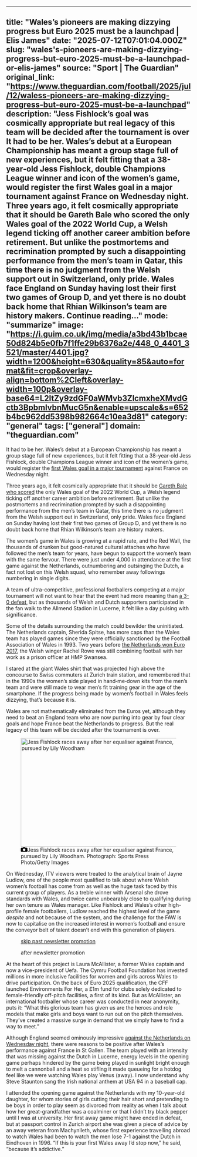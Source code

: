 ---
   title: "Wales’s pioneers are making dizzying progress but Euro 2025 must be a launchpad | Elis James"
   date: "2025-07-12T07:01:04.000Z"
   slug: "wales's-pioneers-are-making-dizzying-progress-but-euro-2025-must-be-a-launchpad-or-elis-james"
   source: "Sport | The Guardian"
   original_link: "https://www.theguardian.com/football/2025/jul/12/waless-pioneers-are-making-dizzying-progress-but-euro-2025-must-be-a-launchpad"
   description: "Jess Fishlock’s goal was cosmically appropriate but real legacy of this team will be decided after the tournament is over It had to be her. Wales’s debut at a European Championship has meant a group stage full of new experiences, but it felt fitting that a 38-year‑old Jess Fishlock, double Champions League winner and icon of the women’s game, would register the first Wales goal in a major tournament against France on Wednesday night. Three years ago, it felt cosmically appropriate that it should be Gareth Bale who scored the only Wales goal of the 2022 World Cup, a Welsh legend ticking off another career ambition before retirement. But unlike the postmortems and recrimination prompted by such a disappointing performance from the men’s team in Qatar, this time there is no judgment from the Welsh support out in Switzerland, only pride. Wales face England on Sunday having lost their first two games of Group D, and yet there is no doubt back home that Rhian Wilkinson’s team are history makers.  Continue reading..."
   mode: "summarize"
   image: "https://i.guim.co.uk/img/media/a3bd43b1bcae50d824b5e0fb7f1ffe29b6376a2e/448_0_4401_3521/master/4401.jpg?width=1200&height=630&quality=85&auto=format&fit=crop&overlay-align=bottom%2Cleft&overlay-width=100p&overlay-base64=L2ltZy9zdGF0aWMvb3ZlcmxheXMvdGctb3BpbmlvbnMucG5n&enable=upscale&s=652b4bc962dd5398b982664c10ea3d81"
   category: "general"
   tags: ["general"]
   domain: "theguardian.com"
  ---
  <div id="readability-page-1" class="page"><div id="maincontent"><p><span>I</span>t had to be her. Wales’s debut at a European Championship has meant a group stage full of new experiences, but it felt fitting that a 38-year‑old Jess Fishlock, double Champions League winner and icon of the women’s game, would register the <a href="https://www.theguardian.com/football/2025/jul/09/france-wales-womens-euro-2025-group-d-match-report" data-link-name="in body link">first Wales goal in a major tournament</a> against France on Wednesday night.</p><p>Three years ago, it felt cosmically appropriate that it should be <a href="https://www.theguardian.com/football/2022/nov/21/gareth-bales-penalty-rescues-point-for-wales-in-world-cup-opener-with-usa" data-link-name="in body link">Gareth Bale who scored</a> the only Wales goal of the 2022 World Cup, a Welsh legend ticking off another career ambition before retirement. But unlike the postmortems and recrimination prompted by such a disappointing performance from the men’s team in Qatar, this time there is no judgment from the Welsh support out in Switzerland, only pride. Wales face England on Sunday having lost their first two games of Group D, and yet there is no doubt back home that Rhian Wilkinson’s team are history&nbsp;makers.</p><figure id="350b7eea-230c-4c7d-aa97-58a726335859" data-spacefinder-role="richLink" data-spacefinder-type="model.dotcomrendering.pageElements.RichLinkBlockElement"><gu-island name="RichLinkComponent" priority="feature" deferuntil="idle" props="{&quot;richLinkIndex&quot;:2,&quot;element&quot;:{&quot;_type&quot;:&quot;model.dotcomrendering.pageElements.RichLinkBlockElement&quot;,&quot;prefix&quot;:&quot;Related: &quot;,&quot;text&quot;:&quot;Women’s Euro 2025: your guide to all 368 players&quot;,&quot;elementId&quot;:&quot;350b7eea-230c-4c7d-aa97-58a726335859&quot;,&quot;role&quot;:&quot;richLink&quot;,&quot;url&quot;:&quot;https://www.theguardian.com/football/ng-interactive/2025/jun/26/womens-euros-2025-player-profiles-guide-switzerland&quot;},&quot;ajaxUrl&quot;:&quot;https://api.nextgen.guardianapps.co.uk&quot;,&quot;format&quot;:{&quot;design&quot;:8,&quot;display&quot;:2,&quot;theme&quot;:2}}"></gu-island></figure><p>The women’s game in Wales is growing at a rapid rate, and the Red Wall, the thousands of drunken but good-natured cultural attaches who have followed the men’s team for years, have begun to support the women’s team with the same fervour. There were just under 4,000 in attendance at the first game against the Netherlands, outnumbering and outsinging the Dutch, a fact not lost on this Welsh squad, who remember away followings numbering in single digits.</p><p>A team of ultra-competitive, professional footballers competing at a major tournament will not want to hear that the event had more meaning than <a href="https://www.theguardian.com/football/2025/jul/05/wales-netherlands-womens-euro-2025-match-report" data-link-name="in body link">a 3-0 defeat</a>, but as thousands of Welsh and Dutch supporters participated in the fan walk to the Allmend Stadion in Lucerne, it felt like a day pulsing with significance.</p><p>Some of the details surrounding the match could bewilder the uninitiated. The Netherlands captain, Sherida Spitse, has more caps than the Wales team has played games since they were officially sanctioned by the Football Association of Wales in 1993. Two years before <a href="https://www.theguardian.com/football/2017/aug/06/womens-euro-2017-holland-denmark-match-report" data-link-name="in body link">the Netherlands won Euro 2017</a>, the Welsh winger Rachel Rowe was still combining football with her work as a prison officer at HMP Swansea.</p><p>I stared at the giant Wales shirt that was projected high above the concourse to Swiss commuters at Zurich train station, and remembered that in the 1990s the women’s side played in hand‑me‑down kits from the men’s team and were still made to wear men’s fit training gear in the age of the smartphone. If the progress being made by women’s football in Wales feels dizzying, that’s because it is.</p><p>Wales are not mathematically eliminated from the Euros yet, although they need to beat an England team who are now purring into gear by four clear goals and hope France beat the Netherlands to progress. But the real legacy of this team will be decided after the tournament is over.</p><figure id="0f453b8b-b11f-431e-939d-21f38755a794" data-spacefinder-role="inline" data-spacefinder-type="model.dotcomrendering.pageElements.ImageBlockElement"><div id="img-2"><picture><source srcset="https://i.guim.co.uk/img/media/207d3b716b5b51edeb033e5815df3378fbf01345/0_0_4200_2800/master/4200.jpg?width=620&amp;dpr=2&amp;s=none&amp;crop=none" media="(min-width: 660px) and (-webkit-min-device-pixel-ratio: 1.25), (min-width: 660px) and (min-resolution: 120dpi)"><source srcset="https://i.guim.co.uk/img/media/207d3b716b5b51edeb033e5815df3378fbf01345/0_0_4200_2800/master/4200.jpg?width=620&amp;dpr=1&amp;s=none&amp;crop=none" media="(min-width: 660px)"><source srcset="https://i.guim.co.uk/img/media/207d3b716b5b51edeb033e5815df3378fbf01345/0_0_4200_2800/master/4200.jpg?width=605&amp;dpr=2&amp;s=none&amp;crop=none" media="(min-width: 480px) and (-webkit-min-device-pixel-ratio: 1.25), (min-width: 480px) and (min-resolution: 120dpi)"><source srcset="https://i.guim.co.uk/img/media/207d3b716b5b51edeb033e5815df3378fbf01345/0_0_4200_2800/master/4200.jpg?width=605&amp;dpr=1&amp;s=none&amp;crop=none" media="(min-width: 480px)"><source srcset="https://i.guim.co.uk/img/media/207d3b716b5b51edeb033e5815df3378fbf01345/0_0_4200_2800/master/4200.jpg?width=445&amp;dpr=2&amp;s=none&amp;crop=none" media="(min-width: 320px) and (-webkit-min-device-pixel-ratio: 1.25), (min-width: 320px) and (min-resolution: 120dpi)"><source srcset="https://i.guim.co.uk/img/media/207d3b716b5b51edeb033e5815df3378fbf01345/0_0_4200_2800/master/4200.jpg?width=445&amp;dpr=1&amp;s=none&amp;crop=none" media="(min-width: 320px)"><img alt="Jess Fishlock races away after her equaliser against France, pursued by Lily Woodham" src="https://i.guim.co.uk/img/media/207d3b716b5b51edeb033e5815df3378fbf01345/0_0_4200_2800/master/4200.jpg?width=445&amp;dpr=1&amp;s=none&amp;crop=none" width="445" height="296.66666666666663" loading="lazy"></picture></div><figcaption data-spacefinder-role="inline"><span><svg width="18" height="13" viewBox="0 0 18 13"><path d="M18 3.5v8l-1.5 1.5h-15l-1.5-1.5v-8l1.5-1.5h3.5l2-2h4l2 2h3.5l1.5 1.5zm-9 7.5c1.9 0 3.5-1.6 3.5-3.5s-1.6-3.5-3.5-3.5-3.5 1.6-3.5 3.5 1.6 3.5 3.5 3.5z"></path></svg></span><span>Jess Fishlock races away after her equaliser against France, pursued by Lily Woodham.</span> Photograph: Sports Press Photo/Getty Images</figcaption></figure><p>On Wednesday, ITV viewers were treated to the analytical brain of Jayne Ludlow, one of the people most qualified to talk about where Welsh women’s football has come from as well as the huge task faced by this current group of players. As a treble winner with Arsenal she drove standards with Wales, and twice came unbearably close to qualifying during her own tenure as Wales manager. Like Fishlock and Wales’s other high-profile female footballers, Ludlow reached the highest level of the game <em>despite</em> and not because of the system, and the challenge for the FAW is now to capitalise on the increased interest in women’s football and ensure the conveyor belt of talent doesn’t end with this generation of players.</p><figure data-spacefinder-role="inline" data-spacefinder-type="model.dotcomrendering.pageElements.NewsletterSignupBlockElement"><a data-ignore="global-link-styling" href="#EmailSignup-skip-link-10">skip past newsletter promotion</a><p id="EmailSignup-skip-link-10" tabindex="0" aria-label="after newsletter promotion" role="note">after newsletter promotion</p></figure><p>At the heart of this project is Laura McAllister, a former Wales captain and now a vice-president of Uefa. The Cymru Football Foundation has invested millions in more inclusive facilities for women and girls across Wales to drive participation. On the back of Euro 2025 qualification, the CFF launched Environments For Her, a £1m fund for clubs solely dedicated to female-friendly off-pitch facilities, a first of its kind. But as McAllister, an international footballer whose career was conducted in near anonymity, puts it: “What this glorious team has given us are the heroes and role models that make girls and boys want to run out on the pitch themselves. They’ve created a massive surge in demand that we simply have to find a way to meet.”</p><p>Although England seemed ominously impressive <a href="https://www.theguardian.com/football/2025/jul/09/england-netherlands-womens-euro-2025-group-d-match-report" data-link-name="in body link">against the Netherlands on Wednesday night</a>, there were reasons to be positive after Wales’s performance against France in St Gallen. The team played with an intensity that was missing against the Dutch in Lucerne, energy levels in the opening game perhaps hindered by the game being played in sunlight bright enough to melt a cannonball and a heat so stifling it made queueing for a hotdog feel like we were watching Wales play Venus (away). I now understand why Steve Staunton sang the Irish national anthem at USA 94 in a&nbsp;baseball cap.</p><p>I attended the opening game against the Netherlands with my 10-year-old daughter, for whom stories of girls cutting their hair short and pretending to be boys in order to play seem as divorced from reality as when I talk about how her great-grandfather was a coalminer or that I didn’t try black pepper until I was at university. Her first away game might have ended in defeat, but at passport control in Zurich airport she was given a piece of advice by an away veteran from Machynlleth, whose first experience travelling abroad to watch Wales had been to watch the men lose 7-1 against the Dutch in Eindhoven in 1996. “If this is your first Wales away I’d stop now,” he said, “because it’s addictive.”</p></div></div>